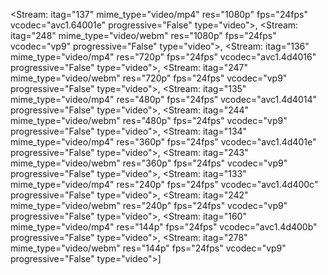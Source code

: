 <Stream: itag="137" mime_type="video/mp4" res="1080p" fps="24fps" vcodec="avc1.64001e" progressive="False" type="video">,
<Stream: itag="248" mime_type="video/webm" res="1080p" fps="24fps" vcodec="vp9" progressive="False" type="video">, 
<Stream: itag="136" mime_type="video/mp4" res="720p" fps="24fps" vcodec="avc1.4d4016" progressive="False" type="video">, 
<Stream: itag="247" mime_type="video/webm" res="720p" fps="24fps" vcodec="vp9" progressive="False" type="video">,
<Stream: itag="135" mime_type="video/mp4" res="480p" fps="24fps" vcodec="avc1.4d4014" progressive="False" type="video">, 
<Stream: itag="244" mime_type="video/webm" res="480p" fps="24fps" vcodec="vp9" progressive="False" type="video">, 
<Stream: itag="134" mime_type="video/mp4" res="360p" fps="24fps" vcodec="avc1.4d401e" progressive="False" type="video">, 
<Stream: itag="243" mime_type="video/webm" res="360p" fps="24fps" vcodec="vp9" progressive="False" type="video">, 
<Stream: itag="133" mime_type="video/mp4" res="240p" fps="24fps" vcodec="avc1.4d400c" progressive="False" type="video">, 
<Stream: itag="242" mime_type="video/webm" res="240p" fps="24fps" vcodec="vp9" progressive="False" type="video">, 
<Stream: itag="160" mime_type="video/mp4" res="144p" fps="24fps" vcodec="avc1.4d400b" progressive="False" type="video">, 
<Stream: itag="278" mime_type="video/webm" res="144p" fps="24fps" vcodec="vp9" progressive="False" type="video">]

